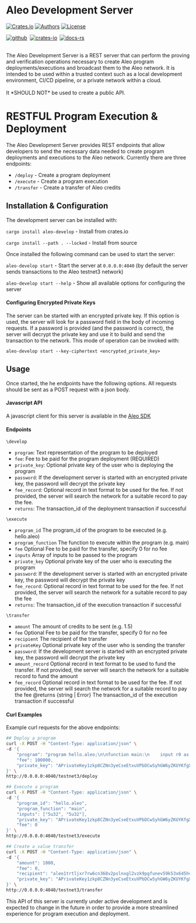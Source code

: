 # Aleo Development Server

[![Crates.io](https://img.shields.io/crates/v/snarkos-node-rest.svg?color=neon)](https://crates.io/crates/snarkos-node-rest)
[![Authors](https://img.shields.io/badge/authors-Aleo-orange.svg)](https://aleo.org)
[![License](https://img.shields.io/badge/License-GPLv3-blue.svg)](./LICENSE.md)

[![github]](https://github.com/AleoHQ/aleo)&ensp;[![crates-io]](https://crates.io/crates/aleo-development-server)&ensp;[![docs-rs]](https://docs.rs/aleo-rust/latest/aleo_development_server/)

[github]: https://img.shields.io/badge/github-8da0cb?style=for-the-badge&labelColor=555555&logo=github
[crates-io]: https://img.shields.io/badge/crates.io-fc8d62?style=for-the-badge&labelColor=555555&logo=rust
[docs-rs]: https://img.shields.io/badge/docs.rs-66c2a5?style=for-the-badge&labelColor=555555&logo=docs.rs

<br/>
The Aleo Development Server is a REST server that can perform the proving and verification
operations necessary to create Aleo program deployments/executions and broadcast them to the
Aleo network. It is intended to be used within a trusted context such as a local development
environment, CI/CD pipeline, or a private network within a cloud.
<br/>
<br/>
It *SHOULD NOT* be used to create a public API.

# RESTFUL Program Execution & Deployment

The Aleo Development Server provides REST endpoints that allow developers to send the necessary
data needed to create program deployments and executions to the Aleo network. Currently there
are three endpoints:
- `/deploy` - Create a program deployment
- `/execute` - Create a program execution
- `/transfer` - Create a transfer of Aleo credits

## Installation & Configuration
The development server can be installed with:

`cargo install aleo-develop` - Install from crates.io

`cargo install --path . --locked` - Install from source

Once installed the following command can be used to start the server:

`aleo-develop start` - Start the server at `0.0.0.0:4040` (by default the server sends transactions to the Aleo testnet3 network)

`aleo-develop start --help` - Show all available options for configuring the server

#### Configuring Encrypted Private Keys
The server can be started with an encrypted private key. If this option is used, the server
will look for a password field in the body of incoming requests. If a password is provided
(and the password is correct), the server will decrypt the private key and use it to build
and send the transaction to the network. This mode of operation can be invoked with:

`aleo-develop start --key-ciphertext <encrypted_private_key>`

## Usage
Once started, the he endpoints have the following options. All requests should be sent as a POST request with a json body.

#### Javascript API
A javascript client for this server is available in the [Aleo SDK](https://www.npmjs.com/package/@aleohq/sdk)

#### Endpoints
`\develop`
* `program`: Text representation of the program to be deployed
* `fee`: Fee to be paid for the program deployment (REQUIRED)
* `private_key`: Optional private key of the user who is deploying the program
* `password`: If the development server is started with an encrypted private key, the password will decrypt the private key
* `fee_record`: Optional record in text format to be used for the fee. If not provided, the server will search the network for a suitable record to pay the fee.
* `returns`: The transaction_id of the deployment transaction if successful

`\execute`
* `program_id` The program_id of the program to be executed (e.g. hello.aleo)
* `program_function` The function to execute within the program (e.g. main)
* `fee` Optional Fee to be paid for the transfer, specify 0 for no fee
* `inputs` Array of inputs to be passed to the program
* `private_key` Optional private key of the user who is executing the program
* `password`: If the development server is started with an encrypted private key, the password will decrypt the private key
* `fee_record`: Optional record in text format to be used for the fee. If not provided, the server will search the network for a suitable record to pay the fee
* `returns`: The transaction_id of the execution transaction if successful

`\transfer`
* `amount` The amount of credits to be sent (e.g. 1.5)
* `fee` Optional Fee to be paid for the transfer, specify 0 for no fee
* `recipient` The recipient of the transfer
* `privateKey` Optional private key of the user who is sending the transfer
* `password`: If the development server is started with an encrypted private key, the password will decrypt the private key
* `amount_record` Optional record in text format to be used to fund the transfer. If not provided, the server will search the network for a suitable record to fund the amount
* `fee_record` Optional record in text format to be used for the fee. If not provided, the server will search the network for a suitable record to pay the fee
@returns {string | Error} The transaction_id of the execution transaction if successful

#### Curl Examples
Example curl requests for the above endpoints:
```bash
## Deploy a program
curl -X POST -H "Content-Type: application/json" \
-d '{
    "program": "program hello.aleo;\n\nfunction main:\n    input r0 as u32.public;\n    input r1 as u32.private;\n    add r0 r1 into r2;\n    output r2 as u32.private;\n",
    "fee": 100000,
    "private_key": "APrivateKey1zkp8CZNn3yeCseEtxuVPbDCwSyhGW6yZKUYKfgXmcpoGPWH"
}' \
http://0.0.0.0:4040/testnet3/deploy

## Execute a program
curl -X POST -H "Content-Type: application/json" \
-d '{
    "program_id": "hello.aleo",
    "program_function": "main",
    "inputs": ["5u32", "5u32"],
    "private_key": "APrivateKey1zkp8CZNn3yeCseEtxuVPbDCwSyhGW6yZKUYKfgXmcpoGPWH",
    "fee": 0
}' \
http://0.0.0.0:4040/testnet3/execute

## Create a value transfer
curl -X POST -H "Content-Type: application/json" \
-d '{
    "amount": 1000,
    "fee": 0,
    "recipient": "aleo1trtljxr7rw6cn368v2pslnxgl2vzk9pgfunev59k53x645hvrygs5v4f2e",
    "private_key": "APrivateKey1zkp8CZNn3yeCseEtxuVPbDCwSyhGW6yZKUYKfgXmcpoGPWH"
}' \
http://0.0.0.0:4040/testnet3/transfer
```

This API of this server is currently under active development and is expected to change in the
future in order to provide a more streamlined experience for program execution and deployment.

